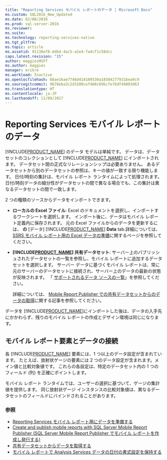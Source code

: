 ```yaml
---
title: "Reporting Services モバイル レポートのデータ | Microsoft Docs"
ms.custom: SQL2016_New_Updated
ms.date: 02/08/2016
ms.prod: sql-server-2016
ms.reviewer: 
ms.suite: 
ms.technology: reporting-services-native
ms.tgt_pltfrm: 
ms.topic: article
ms.assetid: 91138ef8-ddb4-4ac5-a1e4-fa4cf1c58dcc
caps.latest.revision: "15"
author: maggiesMSFT
ms.author: maggies
manager: erikre
ms.workload: Inactive
ms.openlocfilehash: 68ae16ae7746d414109530a18584277931bea9c9
ms.sourcegitcommit: 9678eba3c2d3100cef408c69bcfe76df49803d63
ms.translationtype: HT
ms.contentlocale: ja-JP
ms.lasthandoff: 11/09/2017
---
```

# <a name="data-for-reporting-services-mobile-reports"></a>Reporting Services モバイル レポートのデータ
[!INCLUDE[PRODUCT_NAME](../../includes/ss-mobilereptpub-long.md)] のデータ モデルは単純です。 データは、データセットのコレクションとして [!INCLUDE[PRODUCT_NAME](../../includes/ss-mobilereptpub-short.md)] にインポートされます。 データセット間の正式なリレーションシップは必要ありません。 あるデータセットから別のデータセットの参照は、キーの値が一致する限り機能します。 日付/時刻の集計は、モバイル レポート ランタイムによって処理されます。日付/時刻データの細分性がデータセットの間で異なる場合でも、この集計は異なるデータセットの間で一致します。   
  
2 つの種類のソースからデータをインポートできます。   
  
* **ローカルの Excel ファイル**: Excel のドキュメントを選択し、インポートするワークシートを選択します。 インポート後に、データはモバイル レポート定義内に保存されます。 元の Excel ファイルからのデータを更新するには、 **の** [データ] [!INCLUDE[PRODUCT_NAME](../../includes/ss-mobilereptpub-short.md)] **Data** tab.詳細については、[SSRS モバイル レポート用の Excel データの準備](../../reporting-services/mobile-reports/prepare-excel-data-for-reporting-services-mobile-reports.md)に関するページを参照してください。  
  
* **[!INCLUDE[PRODUCT_NAME](../../includes/server-product-name.md)] 共有データセット**: サーバー上のパブリッシュされたデータセットの一覧を参照し、モバイル レポートに追加するデータセットを選択します。 サーバー データに基づくモバイル レポートは、常に元のサーバーのデータセットに接続され、サーバー上のデータの最新の状態が反映されます。 「 [サポートされるデータ ソースの一覧](https://msdn.microsoft.com/library/ms159219.aspx)」を参照してください。   
  
  詳細については、 [Mobile Report Publisher での共有データセットからのデータの取得](../../reporting-services/mobile-reports/get-data-from-shared-datasets-in-reporting-services-mobile-reports.md)に関する記事を参照してください。  
  
データを [!INCLUDE[PRODUCT_NAME](../../includes/ss-mobilereptpub-short.md)]にインポートした後は、データの入手先にかかわらず、残りのモバイル レポートの作成とデザイン環境は同じになります。   
  
## <a name="connect-mobile-report-elements-to-data"></a>モバイル レポート要素とデータの接続 ##  
  
各 [!INCLUDE[PRODUCT_NAME](../../includes/short-product-name.md)] 要素には、1 つ以上のデータ設定が含まれています。 たとえば、放射状ゲージの要素には 2 つのデータ設定が含まれます。メイン値と比較対象値です。 これらの各設定は、特定のデータセット内の 1 つのフィールド (列) を正確にポイントします。   
  
モバイル レポート ランタイムでは、ユーザーの選択に基づいて、ゲージの集計値を提供します。 同じ放射状ゲージ インスタンスの比較対象値は、異なるデータセットのフィールドにバインドされることがあります。   
  
### <a name="see-also"></a>参照  
-  [Reporting Services モバイル レポート用にデータを準備する](../../reporting-services/mobile-reports/prepare-data-for-reporting-services-mobile-reports.md)
- [Create and publish mobile reports with SQL Server Mobile Report Publisher (SQL Server Mobile Report Publisher でモバイル レポートを作成し発行する)](../../reporting-services/mobile-reports/create-mobile-reports-with-sql-server-mobile-report-publisher.md)  
- [共有データセットからデータを取得する](../../reporting-services/mobile-reports/get-data-from-shared-datasets-in-reporting-services-mobile-reports.md)
- [モバイル レポートで Analysis Services データの日付の書式設定を保持する](../../reporting-services/mobile-reports/retain-date-formatting-for-analysis-services-in-mobile-reports.md) 
  
  

